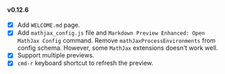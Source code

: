 #### v0.12.6  
* [x] Add `WELCOME.md` page.  
* [x] Add `mathjax_config.js` file and `Markdown Preview Enhanced: Open MathJax Config` command. Remove `mathJaxProcessEnvironments` from config schema. However, some `MathJax` extensions doesn't work well.  
* [x] Support multiple previews.  
* [x] `cmd-r` keyboard shortcut to refresh the preview.